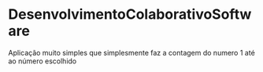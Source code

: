 # DesenvolvimentoColaborativoSoftware


Aplicação muito simples que simplesmente faz a contagem do numero 1 até ao número escolhido
